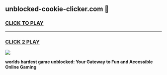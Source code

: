 
## unblocked-cookie-clicker.com 👋
<h3>
<a href="https://premium.freeplayer.one?title=unblocked-cookie-clicker.com&ref=14F">CLICK TO PLAY</a></h3>
<hr>

<h3>
<a href="https://premium.freeplayer.one?title=unblocked-cookie-clicker.com&ref=14F">CLICK 2 PLAY</a>
  
</h3>

<a href="https://premium.freeplayer.one?title=unblocked-cookie-clicker.com&ref=12F/"><img src="https://clearcache.store/games.png"></a>


**worlds hardest game unblocked: Your Gateway to Fun and Accessible Online Gaming**
